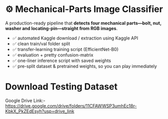 # ⚙️ Mechanical-Parts Image Classifier  

A production-ready pipeline that **detects four mechanical parts—bolt, nut, washer and locating-pin—straight from RGB images**.  

* ✅ automated Kaggle download / extraction using Kaggle API
* ✅ clean train/val folder split  
* ✅ transfer-learning training script (EfficientNet-B0)  
* ✅ evaluation + pretty confusion-matrix  
* ✅ one-liner inference script with saved weights  
* ✅ pre-split dataset & pretrained weights, so you can play immediately

# Download Testing Dataset

Google Drive Link:-https://drive.google.com/drive/folders/11CFAWWSP3umhEc18r-KbkX_PkZEdEsyh?usp=drive_link
